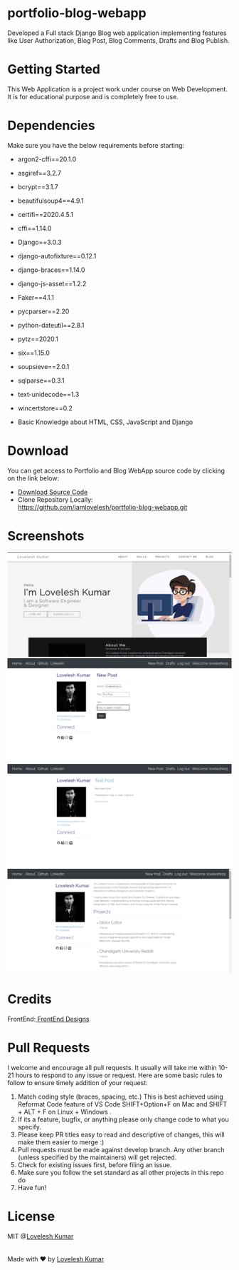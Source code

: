 # portfolio-blog-webapp
Developed a Full stack Django Blog web application implementing features like User Authorization, Blog Post, Blog Comments, Drafts and Blog Publish.

# Getting Started
This Web Application is a project work under course on Web Development. It is for educational purpose and is completely free to use.
# Dependencies
Make sure you have the below requirements before starting:
- argon2-cffi==20.1.0

- asgiref==3.2.7
- bcrypt==3.1.7
- beautifulsoup4==4.9.1
- certifi==2020.4.5.1
- cffi==1.14.0
- Django==3.0.3
- django-autofixture==0.12.1
- django-braces==1.14.0
- django-js-asset==1.2.2
- Faker==4.1.1
- pycparser==2.20
- python-dateutil==2.8.1
- pytz==2020.1
- six==1.15.0
- soupsieve==2.0.1
- sqlparse==0.3.1
- text-unidecode==1.3
- wincertstore==0.2
- Basic Knowledge about HTML, CSS, JavaScript and Django
# Download
You can get access to Portfolio and Blog WebApp source code by clicking on the link below:<br/>
- [Download Source Code](https://codeload.github.com/iamlovelesh//portfolio-blog-webapp/zip/master)
- Clone Repository Locally:<br/> https://github.com/iamlovelesh/portfolio-blog-webapp.git
# Screenshots
![alt text](https://github.com/iamlovelesh/portfolio-blog-webapp/blob/master/Screenshots/S01.png)
![alt text](https://github.com/iamlovelesh/portfolio-blog-webapp/blob/master/Screenshots/S02.png)
![alt text](https://github.com/iamlovelesh/portfolio-blog-webapp/blob/master/Screenshots/S03.png)
![alt text](https://github.com/iamlovelesh/portfolio-blog-webapp/blob/master/Screenshots/S04.png)
# Credits
FrontEnd:[ FrontEnd Designs](https://www.darkcode.info/)<br/>
# Pull Requests
I welcome and encourage all pull requests. It usually will take me within 10-21 hours to respond to any issue or request. Here are some basic rules to follow to ensure timely addition of your request:
1. Match coding style (braces, spacing, etc.) This is best achieved using Reformat Code feature of VS Code SHIFT+Option+F on Mac and SHIFT + ALT + F on Linux + Windows .
2. If its a feature, bugfix, or anything please only change code to what you specify.
3. Please keep PR titles easy to read and descriptive of changes, this will make them easier to merge :)
4. Pull requests must be made against develop branch. Any other branch (unless specified by the maintainers) will get rejected.
5. Check for existing issues first, before filing an issue.
6. Make sure you follow the set standard as all other projects in this repo do
7. Have fun!
# License
MIT @[Lovelesh Kumar](https://github.com/iamlovelesh)<br/><br/><br/>
Made with ❤️ by [Lovelesh Kumar](https://github.com/iamlovelesh)
